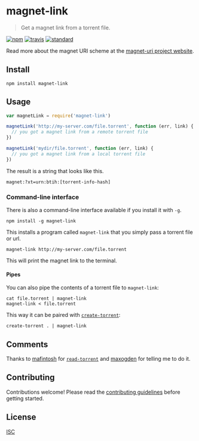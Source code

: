 # magnet-link

> Get a magnet link from a torrent file.

[![npm][npm-image]][npm-link]
[![travis][travis-image]][travis-link]
[![standard][standard-image]][standard-url]

[npm-image]: https://img.shields.io/npm/v/magnet-link.svg?style=flat-square
[npm-link]: https://www.npmjs.com/package/magnet-link
[travis-image]: https://img.shields.io/travis/ngoldman/magnet-link.svg?style=flat-square
[travis-link]: https://travis-ci.org/ngoldman/magnet-link
[standard-image]: https://img.shields.io/badge/code%20style-standard-brightgreen.svg?style=flat-square
[standard-url]: http://standardjs.com/

Read more about the magnet URI scheme at the [magnet-uri project website](http://magnet-uri.sourceforge.net/).

## Install

```
npm install magnet-link
```

## Usage

```js
var magnetLink = require('magnet-link')

magnetLink('http://my-server.com/file.torrent', function (err, link) {
  // you got a magnet link from a remote torrent file
})

magnetLink('mydir/file.torrent', function (err, link) {
  // you got a magnet link from a local torrent file
})
```

The result is a string that looks like this.

```
magnet:?xt=urn:btih:[torrent-info-hash]
```

### Command-line interface

There is also a command-line interface available if you install it with `-g`.

```
npm install -g magnet-link
```

This installs a program called `magnet-link` that you simply pass a torrent file or url.

```
magnet-link http://my-server.com/file.torrent
```

This will print the magnet link to the terminal.


#### Pipes

You can also pipe the contents of a torrent file to `magnet-link`:

```
cat file.torrent | magnet-link
magnet-link < file.torrent
```

This way it can be paired with [`create-torrent`](https://github.com/feross/create-torrent):

```
create-torrent . | magnet-link
```

## Comments

Thanks to [mafintosh](https://github.com/mafintosh) for [`read-torrent`](https://github.com/mafintosh/read-torrent) and [maxogden](https://github.com/maxogden) for telling me to do it.

## Contributing

Contributions welcome! Please read the [contributing guidelines](CONTRIBUTING.md) before getting started.

## License

[ISC](LICENSE.md)
